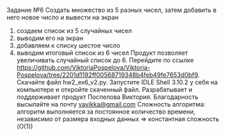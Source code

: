 Задание №6
Создать множество из 5 разных чисел, затем добавить в него новое число и вывести на экран
1)	создаем список из 5 случайных чисел 
2)	выводим его на экран
3)	добавляем к списку шестое число
4)	выводим итоговый список из 6 чисел
Продукт позволяет увеличивать случайный список до 6.
Перейдите по ссылке https://github.com/ViktoriaPospelova/Viktoria-Pospelova/tree/2201d1192ff00568719348b4feb49fe7653d0bf9.
Скачайте файл hw2_ex6_v2.py.
Запустите IDLE Shell 3.10.2 у себя на компьютере и откройте скаченный файл.
Разрабатывает и поддерживает продукт Поспелова Виктория.
Благодарность высылайте на почту vavikka@gmail.com
Сложность алгоритма: алгоритм выполняется за постоянное количество времени, независимо от размера входных данных => константная сложность (O(1))
